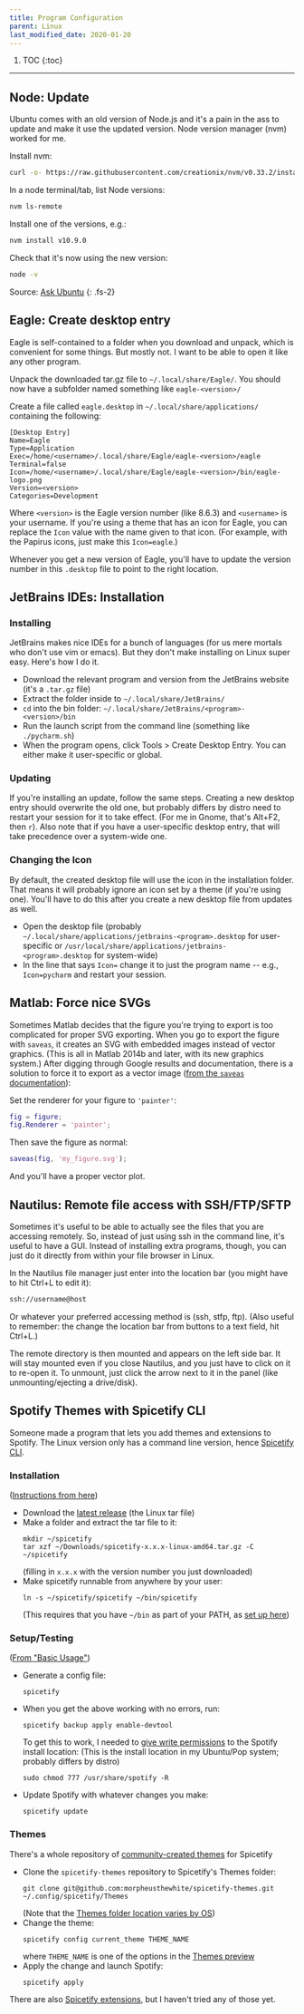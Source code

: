 ```yaml
---
title: Program Configuration
parent: Linux
last_modified_date: 2020-01-20
---
```


1. TOC
{:toc}

---

## Node: Update

Ubuntu comes with an old version of Node.js and it's a pain in the ass to update and make it use the updated version. Node version manager (nvm) worked for me.

Install nvm:

```bash
curl -o- https://raw.githubusercontent.com/creationix/nvm/v0.33.2/install.sh | bash
```

In a node terminal/tab, list Node versions:

```bash
nvm ls-remote
```


Install one of the versions, e.g.:

```bash
nvm install v10.9.0
```

Check that it's now using the new version:

```bash
node -v
```

Source: [Ask Ubuntu](https://askubuntu.com/a/932885)
{: .fs-2}

## Eagle: Create desktop entry

Eagle is self-contained to a folder when you download and unpack, which is convenient for some things. But mostly not. I want to be able to open it like any other program.

Unpack the downloaded tar.gz file to `~/.local/share/Eagle/`. You should now have a subfolder named something like `eagle-<version>/`

Create a file called `eagle.desktop` in `~/.local/share/applications/` containing the following:

```
[Desktop Entry]
Name=Eagle
Type=Application
Exec=/home/<username>/.local/share/Eagle/eagle-<version>/eagle
Terminal=false
Icon=/home/<username>/.local/share/Eagle/eagle-<version>/bin/eagle-logo.png
Version=<version>
Categories=Development
```

Where `<version>` is the Eagle version number (like 8.6.3) and `<username>` is your username. If you're using a theme that has an icon for Eagle, you can replace the `Icon` value with the name given to that icon. (For example, with the Papirus icons, just make this `Icon=eagle`.)

Whenever you get a new version of Eagle, you'll have to update the version number in this `.desktop` file to point to the right location.

## JetBrains IDEs: Installation

### Installing

JetBrains makes nice IDEs for a bunch of languages (for us mere mortals who don't use vim or emacs). But they don't make installing on Linux super easy. Here's how I do it.

- Download the relevant program and version from the JetBrains website (it's a `.tar.gz` file)
- Extract the folder inside to `~/.local/share/JetBrains/`
- `cd` into the bin folder: `~/.local/share/JetBrains/<program>-<version>/bin`
- Run the launch script from the command line (something like `./pycharm.sh`)
- When the program opens, click Tools > Create Desktop Entry. You can either make it user-specific or global.

### Updating

If you're installing an update, follow the same steps. Creating a new desktop entry should overwrite the old one, but probably differs by distro need to restart your session for it to take effect. (For me in Gnome, that's Alt+F2, then `r`). Also note that if you have a user-specific desktop entry, that will take precedence over a system-wide one.

### Changing the Icon

By default, the created desktop file will use the icon in the installation folder. That means it will probably ignore an icon set by a theme (if you're using one). You'll have to do this after you create a new desktop file from updates as well.

- Open the desktop file (probably `~/.local/share/applications/jetbrains-<program>.desktop` for user-specific or `/usr/local/share/applications/jetbrains-<program>.desktop` for system-wide)
- In the line that says `Icon=` change it to just the program name -- e.g., `Icon=pycharm` and restart your session.

## Matlab: Force nice SVGs

Sometimes Matlab decides that the figure you're trying to export is too complicated for proper SVG exporting. When you go to export the figure with `saveas`, it creates an SVG with embedded images instead of vector graphics. (This is all in Matlab 2014b and later, with its new graphics system.) After digging through Google results and documentation, there is a solution to force it to export as a vector image ([from the `saveas` documentation](https://www.mathworks.com/help/matlab/ref/saveas.html)):

Set the renderer for your figure to `'painter'`:

```matlab
fig = figure;
fig.Renderer = 'painter';
```

Then save the figure as normal:

```matlab
saveas(fig, 'my_figure.svg');
```

And you'll have a proper vector plot.

## Nautilus: Remote file access with SSH/FTP/SFTP

Sometimes it's useful to be able to actually see the files that you are accessing remotely.  So, instead of just using ssh in the command line, it's useful to have a GUI.  Instead of installing extra programs, though, you can just do it directly from within your file browser in Linux.

In the Nautilus file manager just enter into the location bar (you might have to hit Ctrl+L to edit it):

```bash
ssh://username@host
```

Or whatever your preferred accessing method is (ssh, stfp, ftp).  (Also useful to remember: the change the location bar from buttons to a text field, hit Ctrl+L.)

The remote directory is then mounted and appears on the left side bar.  It will stay mounted even if you close Nautilus, and you just have to click on it to re-open it.  To unmount, just click the arrow next to it in the panel (like unmounting/ejecting a drive/disk).

## Spotify Themes with Spicetify CLI

Someone made a program that lets you add themes and extensions to Spotify. The Linux version only has a command line version, hence [Spicetify CLI](https://github.com/khanhas/spicetify-cli).

### Installation

([Instructions from here](https://github.com/khanhas/spicetify-cli/wiki/Installation))

- Download the [latest release](https://github.com/khanhas/spicetify-cli/releases) (the Linux tar file)
- Make a folder and extract the tar file to it:
  ```shell
  mkdir ~/spicetify
  tar xzf ~/Downloads/spicetify-x.x.x-linux-amd64.tar.gz -C ~/spicetify
  ```
  (filling in `x.x.x` with the version number you just downloaded)
- Make spicetify runnable from anywhere by your user:
  ```shell
  ln -s ~/spicetify/spicetify ~/bin/spicetify
  ```
  (This requires that you have `~/bin` as part of your PATH, as [set up here](#make-a-shell-command))

### Setup/Testing

([From "Basic Usage"](https://github.com/khanhas/spicetify-cli/wiki/Basic-Usage))

- Generate a config file:
  ```shell
  spicetify
  ```
- When you get the above working with no errors, run:
  ```shell
  spicetify backup apply enable-devtool
  ```
  To get this to work, I needed to [give write permissions](https://github.com/khanhas/spicetify-cli/wiki/Installation#note-for-linux-users) to the Spotify install location: (This is the install location in my Ubuntu/Pop system; probably differs by distro)
  ```shell
  sudo chmod 777 /usr/share/spotify -R
  ```
- Update Spotify with whatever changes you make:
  ```shell
  spicetify update
  ```

### Themes

There's a whole repository of [community-created themes](https://github.com/morpheusthewhite/spicetify-themes) for Spicetify

- Clone the `spicetify-themes` repository to Spicetify's Themes folder:
  ```shell
  git clone git@github.com:morpheusthewhite/spicetify-themes.git ~/.config/spicetify/Themes
  ```
  (Note that the [Themes folder location varies by OS](https://github.com/khanhas/spicetify-cli/wiki/Customization#themes))
- Change the theme:
  ```shell
  spicetify config current_theme THEME_NAME
  ```
  where `THEME_NAME` is one of the options in the [Themes preview](https://github.com/morpheusthewhite/spicetify-themes/wiki/Themes-preview)
- Apply the change and launch Spotify:
  ```shell
  spicetify apply
  ```

There are also [Spicetify extensions](https://github.com/khanhas/spicetify-cli/wiki/Extensions), but I haven't tried any of those yet.